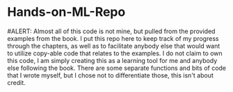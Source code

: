 # Hands-on-ML-Repo

#ALERT: Almost all of this code is not mine, but pulled from the provided examples from the book. I put this repo here to keep track of my progress through the chapters, as well as to facilitate anybody else that would want to utilize copy-able code that relates to the examples. I do not claim to own this code, I am simply creating this as a learning tool for me and anybody else following the book. There are some separate functions and bits of code that I wrote myself, but I chose not to differentiate those, this isn't about credit. 
